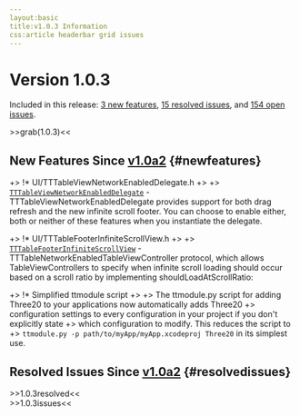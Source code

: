 ```yaml
---
layout:basic
title:v1.0.3 Information
css:article headerbar grid issues
---
```


<div id="content">
<div class="fixed-width" markdown="1">

Version 1.0.3
===========================

Included in this release:
[3 new features](#newfeatures),
[15 resolved issues](#resolvedissues), and [154 open issues](#openissues).

<div>
>>grab(1.0.3)<<
</div>

New Features Since [v1.0a2](/roadmap/v1.0a2) {#newfeatures}
-------------------------

+> !* UI/TTTableViewNetworkEnabledDelegate.h
+> 
+> <a href="https://github.com/facebook/three20/blob/v1.0.3/src/Three20UI/Headers/TTTableViewNetworkEnabledDelegate.h">`TTTableViewNetworkEnabledDelegate`</a> - TTTableViewNetworkEnabledDelegate provides support for both drag refresh and the new infinite scroll footer. You can choose to enable either, both or neither of these features when you instantiate the delegate.

+> !* UI/TTTableFooterInfiniteScrollView.h
+> 
+> <a href="https://github.com/facebook/three20/blob/v1.0.3/src/Three20UI/Headers/TTTableFooterInfiniteScrollView.h">`TTTableFooterInfiniteScrollView`</a> - TTTableNetworkEnabledTableViewController protocol, which allows TableViewControllers to specify when infinite scroll loading should occur based on a scroll ratio by implementing shouldLoadAtScrollRatio:

+> !* Simplified ttmodule script
+> 
+> The ttmodule.py script for adding Three20 to your applications now automatically adds Three20
+> configuration settings to every configuration in your project if you don't explicitly state
+> which configuration to modify. This reduces the script to
+> `ttmodule.py -p path/to/myApp/myApp.xcodeproj Three20` in its simplest use.

Resolved Issues Since [v1.0a2](/roadmap/v1.0a2) {#resolvedissues}
----------------------------

<div>
>>1.0.3resolved<<
</div>

<div>
>>1.0.3issues<<
</div>

</div> <!-- .fixed-width -->
</div> <!-- #content -->
